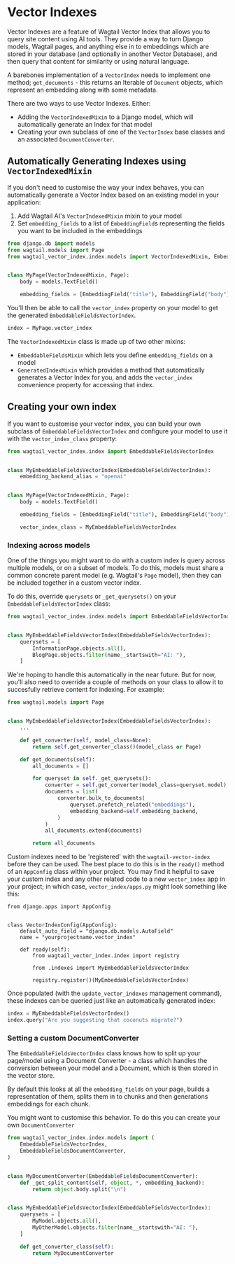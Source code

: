 # Vector Indexes

Vector Indexes are a feature of Wagtail Vector Index that allows you to query site content using AI tools. They provide a way to turn Django models, Wagtail pages, and anything else in to embeddings which are stored in your database (and optionally in another Vector Database), and then query that content for similarity or using natural language.

A barebones implementation of a `VectorIndex` needs to implement one method; `get_documents` - this returns an Iterable of `Document` objects, which represent an embedding along with some metadata.

There are two ways to use Vector Indexes. Either:

-   Adding the `VectorIndexedMixin` to a Django model, which will automatically generate an Index for that model
-   Creating your own subclass of one of the `VectorIndex` base classes and an associated `DocumentConverter`.

## Automatically Generating Indexes using `VectorIndexedMixin`

If you don't need to customise the way your index behaves, you can automatically generate a Vector Index based on an existing model in your application:

1. Add Wagtail AI's `VectorIndexedMixin` mixin to your model
2. Set `embedding_fields` to a list of `EmbeddingField`s representing the fields you want to be included in the embeddings

```python
from django.db import models
from wagtail.models import Page
from wagtail_vector_index.index.models import VectorIndexedMixin, EmbeddingField


class MyPage(VectorIndexedMixin, Page):
    body = models.TextField()

    embedding_fields = [EmbeddingField("title"), EmbeddingField("body")]
```

You'll then be able to call the `vector_index` property on your model to get the generated `EmbeddableFieldsVectorIndex`.

```python
index = MyPage.vector_index
```

The `VectorIndexedMixin` class is made up of two other mixins:

- `EmbeddableFieldsMixin` which lets you define `embedding_fields` on a model
- `GeneratedIndexMixin` which provides a method that automatically generates a Vector Index for you, and adds the `vector_index` convenience property for accessing that index.

## Creating your own index

If you want to customise your vector index, you can build your own subclass of `EmbeddableFieldsVectorIndex` and configure your model to use it with the `vector_index_class` property:

```python
from wagtail_vector_index.index import EmbeddableFieldsVectorIndex


class MyEmbeddableFieldsVectorIndex(EmbeddableFieldsVectorIndex):
    embedding_backend_alias = "openai"


class MyPage(VectorIndexedMixin, Page):
    body = models.TextField()

    embedding_fields = [EmbeddingField("title"), EmbeddingField("body")]

    vector_index_class = MyEmbeddableFieldsVectorIndex
```


### Indexing across models

One of the things you might want to do with a custom index is query across multiple models, or on a subset of models. To do this, models must share a common concrete parent model (e.g. Wagtail's `Page` model), then they can be included together in a custom vector index.

To do this, override `querysets` or `_get_querysets()` on your `EmbeddableFieldsVectorIndex` class:

```python
from wagtail_vector_index.index.models import EmbeddableFieldsVectorIndex


class MyEmbeddableFieldsVectorIndex(EmbeddableFieldsVectorIndex):
    querysets = [
        InformationPage.objects.all(),
        BlogPage.objects.filter(name__startswith="AI: "),
    ]
```

We're hoping to handle this automatically in the near future. But for now, you'll also need to override a couple of methods on your class to allow it to succesfully retrieve content for indexing. For example:

```python
from wagtail.models import Page


class MyEmbeddableFieldsVectorIndex(EmbeddableFieldsVectorIndex):
    ...

    def get_converter(self, model_class=None):
        return self.get_converter_class()(model_class or Page)

    def get_documents(self):
        all_documents = []

        for queryset in self._get_querysets():
            converter = self.get_converter(model_class=queryset.model)
            documents = list(
                converter.bulk_to_documents(
                    queryset.prefetch_related("embeddings"),
                    embedding_backend=self.embedding_backend,
                )
            )
            all_documents.extend(documents)

        return all_documents
```

Custom indexes need to be 'registered' with the `wagtail-vector-index` before they can be used. The best place to do this is in the `ready()` method of an `AppConfig` class within your project. You may find it helpful to save your custom index and any other related code to a new `vector_index` app in your project; in which case, `vector_index/apps.py` might look something like this:

```
from django.apps import AppConfig


class VectorIndexConfig(AppConfig):
    default_auto_field = "django.db.models.AutoField"
    name = "yourprojectname.vector_index"

    def ready(self):
        from wagtail_vector_index.index import registry

        from .indexes import MyEmbeddableFieldsVectorIndex

        registry.register()(MyEmbeddableFieldsVectorIndex)

```

Once populated (with the `update_vector_indexes` management command), these indexes can be queried just like an automatically generated index:

```python
index = MyEmbeddableFieldsVectorIndex()
index.query("Are you suggesting that coconuts migrate?")
```

### Setting a custom DocumentConverter

The `EmbeddableFieldsVectorIndex` class knows how to split up your page/model using a Document Converter - a class which handles the conversion between your model and a Document, which is then stored in the vector store.

By default this looks at all the `embedding_fields` on your page, builds a representation of them, splits them in to chunks and then generations embeddings for each chunk.

You might want to customise this behavior. To do this you can create your own `DocumentConverter`


```python
from wagtail_vector_index.index.models import (
    EmbeddableFieldsVectorIndex,
    EmbeddableFieldsDocumentConverter,
)


class MyDocumentConverter(EmbeddableFieldsDocumentConverter):
    def _get_split_content(self, object, *, embedding_backend):
        return object.body.split("\n")


class MyEmbeddableFieldsVectorIndex(EmbeddableFieldsVectorIndex):
    querysets = [
        MyModel.objects.all(),
        MyOtherModel.objects.filter(name__startswith="AI: "),
    ]

    def get_converter_class(self):
        return MyDocumentConverter
```
